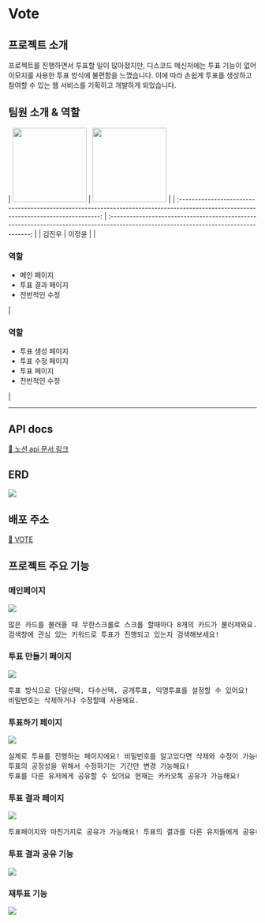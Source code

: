 <h1>Vote</h1>

<h2>프로젝트 소개</h2>
<p>프로젝트를 진행하면서 투표할 일이 많아졌지만, 디스코드 메신저에는 투표 기능이 없어 이모지를 사용한 투표 방식에 불편함을 느꼈습니다. 이에 따라 손쉽게 투표를 생성하고 참여할 수 있는 웹 서비스를 기획하고 개발하게 되었습니다.</p>

<h2>팀원 소개 & 역할</h2>
| <a href='https://github.com/wecaners'><img style='width:150px;' src='https://avatars.githubusercontent.com/u/90304025?v=4' /></a> | <a href='https://github.com/lsc58461'><img style='width:150px;' src='https://avatars.githubusercontent.com/u/79037820?&v=4' /></a> |
| :-----------------------------------------------------------------------------------------------------------------------------------: | :-----------------------------------------------------------------------------------------------------------------------------------: |
| 김진우 | 이정윤 |
| <h3>역할</h3><ul><li>메인 페이지</li><li>투표 결과 페이지</li><li>전반적인 수정</li></ul> | <h3>역할</h3><ul><li>투표 생성 페이지</li><li>투표 수정 페이지</li><li>투표 페이지</li><li>전반적인 수정</li></ul> |

---

<h2>API docs</h2>
<a href='https://universal-bonobo-130.notion.site/API-cd2be7182d2e4ab09327442195045b12?pvs=4'>🔗 노션 api 문서 링크</a>
<h2>ERD</h2>
<img src='https://media.discordapp.net/attachments/1205482328231776287/1247545901132550234/2024-06-04_10.41.48.png?ex=66606b29&is=665f19a9&hm=fb11795780498b298ace0210b2c0d91bb8f55cbab06e7b507151563f137601e7&=&format=webp&quality=lossless&width=1059&height=686'/>
<div>
<h2>배포 주소</h2>
<a href='vote-development.vercel.app'>🔗 VOTE</a>
</div>
<h2>프로젝트 주요 기능</h2>
<h3>메인페이지</h3>
<img src='https://media.discordapp.net/attachments/1205482328231776287/1247549047099752478/2024-06-04_10.54.02.png?ex=66606e17&is=665f1c97&hm=a1669df3ceaf56779fd77b53bce5610a500f93ff45f5d751bb1775e66e5b9654&=&format=webp&quality=lossless&width=1139&height=686'/>
<pre>많은 카드를 불러올 때 무한스크롤로 스크롤 할때마다 8개의 카드가 불러져와요.
검색창에 관심 있는 키워드로 투표가 진행되고 있는지 검색해보세요!</pre>
<h3>투표 만들기 페이지</h3>
<img src='https://media.discordapp.net/attachments/1205482328231776287/1247547866478674060/vote-create-vote-page.png?ex=66606cfd&is=665f1b7d&hm=fca5a989beed53a12852cf90849c4f5b46e75477c0cb7f9517ecb66b561ea42b&=&format=webp&quality=lossless&width=915&height=686'/>
<pre>투표 방식으로 단일선택, 다수선택, 공개투표, 익명투표를 설정할 수 있어요! 
비밀번호는 삭제하거나 수정할때 사용돼요.</pre>
<h3>투표하기 페이지</h3>
<img src='https://media.discordapp.net/attachments/1205482328231776287/1247547867091046431/vote-vote-page.png?ex=66606cfd&is=665f1b7d&hm=275dd152c0e6c327e12e461744fadc521dd590195d72caf4516f72f87fffd6cc&=&format=webp&quality=lossless&width=1137&height=686'/>
<pre>실제로 투표를 진행하는 페이지에요! 비밀번호를 알고있다면 삭제와 수정이 가능해요 또한 투표를 만든사람과 투표를 이미 진행한 사람은 투표가 불가능해요! 
투표의 공정성을 위해서 수정하기는 기간만 변경 가능해요!
투표를 다른 유저에게 공유할 수 있어요 현재는 카카오톡 공유가 가능해요!</pre>
<h3>투표 결과 페이지</h3>
<img src='https://media.discordapp.net/attachments/1205482328231776287/1247547866789183561/vote-result-page.png?ex=66606cfd&is=665f1b7d&hm=853d40f89c70a3d3eb063ee15ee4c69bd2017df98c950fa9dce48e58eb567f80&=&format=webp&quality=lossless&width=1137&height=686'/>
<pre>투표페이지와 마친가지로 공유가 가능해요! 투표의 결과를 다른 유저들에게 공유해보세요!</pre>
<h3>투표 결과 공유 기능</h3>
<img src='https://media.discordapp.net/attachments/1205482328231776287/1247547867393032252/2024-06-04_10.46.04.png?ex=66606cfd&is=665f1b7d&hm=40db583ab247d30851f796164cd1bd8f595b08f67a7727199d8b32da78250b93&=&format=webp&quality=lossless&width=1143&height=686'/>
<h3>재투표 기능</h3>
<img src='https://media.discordapp.net/attachments/1205482328231776287/1247547867657146510/vote-revote.png?ex=66606cfd&is=665f1b7d&hm=ce681a676deefd1721e82a3b65ff379ab933ca59687d33bad74b202c1fb81564&=&format=webp&quality=lossless&width=1137&height=686'/>
